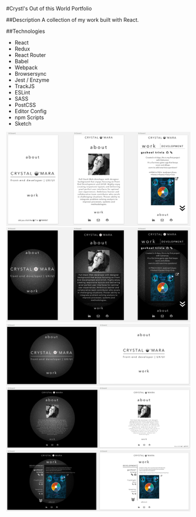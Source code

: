 #Crystl's Out of this World Portfolio

##Description
A collection of my work built with React. 

##Technologies
- React
- Redux
- React Router
- Babel
- Webpack
- Browsersync
- Jest / Enzyme
- TrackJS
- ESLint
- SASS
- PostCSS
- Editor Config
- npm Scripts
- Sketch

![alt text](src/styles/images/portfolio-sketch-mobile-1.png)
![alt text](src/styles/images/portfolio-sketch-mobile-2.png)
![alt text](src/styles/images/portfolio-home.png)
![alt text](src/styles/images/portfolio-about.png)
![alt text](src/styles/images/portfolio-content.png)
